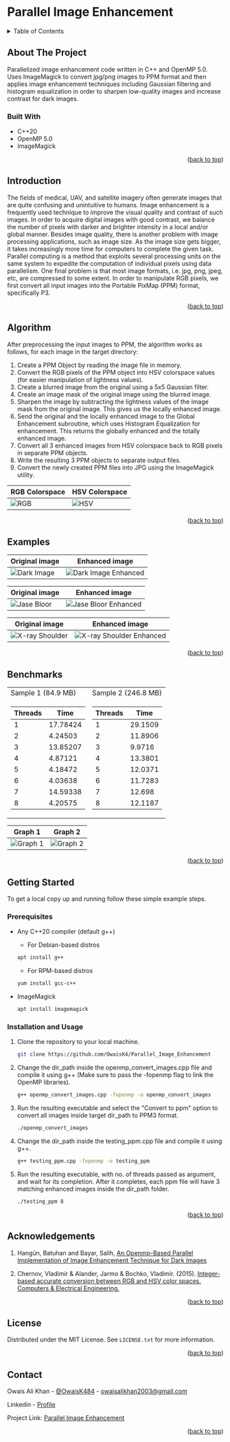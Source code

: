 <a name="readme-top"></a>

<!-- PROJECT LOGO -->
# Parallel Image Enhancement

<!-- TABLE OF CONTENTS -->
<details>
  <summary>Table of Contents</summary>
  <ol>
    <li>
      <a href="#about-the-project">About The Project</a>
      <ul>
        <li><a href="#built-with">Built With</a></li>
      </ul>
    </li>
    <li><a href="#introduction">Introduction</a></li>
    <li><a href="#algorithm">Algorithm</a></li>
    <li><a href="#examples">Examples</a></li>
    <li><a href="#benchmarks">Benchmarks</a></li>
    <li>
      <a href="#getting-started">Getting Started</a>
      <ul>
        <li><a href="#prerequisites">Prerequisites</a></li>
        <li><a href="#installation and usage">Installation</a></li>
      </ul>
    </li>
    <li><a href="#acknowledgements">Acknowledgements</a></li>
    <li><a href="#license">License</a></li>
    <li><a href="#contact">Contact</a></li>
  </ol>
</details>



<!-- ABOUT THE PROJECT -->
## About The Project

Parallelized image enhancement code written in C++ and OpenMP 5.0. Uses ImageMagick to convert jpg/png images to PPM format and then applies image enhancement techniques including Gaussian filtering and histogram equalization in order to sharpen low-quality images and increase contrast for dark images.

### Built With
<!-- <br> -->

* C++20
* OpenMP 5.0
* ImageMagick

<p align="right">(<a href="#readme-top">back to top</a>)</p>

## Introduction

The fields of medical, UAV, and satellite imagery often generate images that are quite confusing and unintuitive to humans. Image enhancement is a frequently used technique to improve the visual quality and contrast of such images. In order to acquire digital images with good contrast, we balance the number of pixels with darker and brighter intensity in a local and/or global manner. Besides image quality, there is another problem with image processing applications, such as image size. As the image size gets bigger, it takes increasingly more time for computers to complete the given task. Parallel computing is a method that exploits several processing units on the same system to expedite the computation of individual pixels using data parallelism. One final problem is that most image formats, i.e. jpg, png, jpeg, etc, are compressed to some extent. In order to manipulate RGB pixels, we first convert all input images into the Portable PixMap (PPM) format, specifically P3.

<p align="right">(<a href="#readme-top">back to top</a>)</p>

## Algorithm

After preprocessing the input images to PPM, the algorithm works as follows, for each image in the target directory:

1. Create a PPM Object by reading the image file in memory.
2. Convert the RGB pixels of the PPM object into HSV colorspace values (for easier manipulation of lightness values).
3. Create a blurred image from the original using a 5x5 Gaussian filter.
4. Create an image mask of the original image using the blurred image.
5. Sharpen the image by subtracting the lightness values of the image mask from the original image. This gives us the locally enhanced image.
6. Send the original and the locally enhanced image to the Global Enhancement subroutine, which uses Histogram Equalization for enhancement. This returns the globally enhanced and the totally enhanced image.
7. Convert all 3 enhanced images from HSV colorspace back to RGB pixels in separate PPM objects.
8. Write the resulting 3 PPM objects to separate output files.
9. Convert the newly created PPM files into JPG using the ImageMagick utility.

| RGB Colorspace | HSV Colorspace |
| ------- | ------- |
| ![RGB](Sample/rgb_geometric.png 'Sample size: 84.9 MB') | ![HSV](Sample/hsv_geometric.png 'Sample size: 276.8 MB') |

<p align="right">(<a href="#readme-top">back to top</a>)</p>

## Examples

| Original image | Enhanced image |
| ---------------------- | ---------------------- |
| ![Dark Image](Sample/dark_image.jpg) | ![Dark Image Enhanced](Sample/dark_image_enhanced_total.jpg) |

| Original image | Enhanced image |
| ---------------------- | ---------------------- |
| ![Jase Bloor](Sample/jase-bloor.jpg) | ![Jase Bloor Enhanced](Sample/jase-bloor_enhanced_total.jpg) |

| Original image | Enhanced image |
| ---------------------- | ---------------------- |
| ![X-ray Shoulder](Sample/x_ray_shoulder.jpg) | ![X-ray Shoulder Enhanced](Sample/x_ray_shoulder_enhanced_global.jpg) |

<p align="right">(<a href="#readme-top">back to top</a>)</p>

## Benchmarks

<!-- | Sample 1 | Sample 2 | -->
<table>
<tr>
<td>
Sample 1 (84.9 MB)
</td>
<td>
Sample 2 (246.8 MB)
</td>
</tr>
<tr>
<td>

| Threads | Time |
| ------- | ------- |
| 1 | 17.78424 |
| 2 | 4.24503 |
| 3 | 13.85207 |
| 4 | 4.87121 |
| 5 | 4.18472 |
| 6 | 4.03638 |
| 7 | 14.59338 |
| 8 | 4.20575 |

</td>
<td>

| Threads | Time |
| ------- | ------- |
| 1 | 29.1509 |
| 2 | 11.8906 |
| 3 | 9.9716 |
| 4 | 13.3801 |
| 5 | 12.0371 |
| 6 | 11.7283 |
| 7 | 12.698 |
| 8 | 12.1187 |

</td>
</tr>
</table>

| Graph 1 | Graph 2 |
| ------- | ------- |
| ![Graph 1](Sample/graph_1.png 'Sample size: 84.9 MB') | ![Graph 2](Sample/graph_2.png 'Sample size: 276.8 MB') |

<p align="right">(<a href="#readme-top">back to top</a>)</p>

<!-- GETTING STARTED -->
## Getting Started
To get a local copy up and running follow these simple example steps.

### Prerequisites


* Any C++20 compiler (default g++)

  * For Debian-based distros
  ```sh
  apt install g++
  ```
  * For RPM-based distros
  ```sh
  yum install gcc-c++
  ```
* ImageMagick
  ```sh
  apt install imagemagick
  ```

### Installation and Usage

1. Clone the repository to your local machine.
   ```sh
   git clone https://github.com/OwaisK4/Parallel_Image_Enhancement
   ```
2. Change the dir_path inside the openmp_convert_images.cpp file and compile it using g++ (Make sure to pass the -fopenmp flag to link the OpenMP libraries).
   ```sh
   g++ openmp_convert_images.cpp -fopenmp -o openmp_convert_images
   ```
3. Run the resulting executable and select the "Convert to ppm" option to convert all images inside target dir_path to PPM3 format.
   ```sh
   ./openmp_convert_images
   ```

4. Change the dir_path inside the testing_ppm.cpp file and compile it using g++.
   ```sh
   g++ testing_ppm.cpp -fopenmp -o testing_ppm
   ```
5. Run the resulting executable, with no. of threads passed as argument, and wait for its completion. After it completes, each ppm file will have 3 matching enhanced images inside the dir_path folder.
   ```sh
   ./testing_ppm 8
   ```

<p align="right">(<a href="#readme-top">back to top</a>)</p>

## Acknowledgements

1. Hangün, Batuhan and Bayar, Salih, [An Openmp-Based Parallel Implementation of Image Enhancement Technique for Dark Images](https://dx.doi.org/10.2139/ssrn.4493946)

2. Chernov, Vladimir & Alander, Jarmo & Bochko, Vladimir. (2015). [Integer-based accurate conversion between RGB and HSV color spaces. Computers & Electrical Engineering.](https://doi.org/10.1016/j.compeleceng.2015.08.005)

<p align="right">(<a href="#readme-top">back to top</a>)</p>

<!-- LICENSE -->
## License

Distributed under the MIT License. See `LICENSE.txt` for more information.

<p align="right">(<a href="#readme-top">back to top</a>)</p>



<!-- CONTACT -->
## Contact

Owais Ali Khan - [@OwaisK484](https://twitter.com/OwaisK484) - owaisalikhan2003@gmail.com

Linkedin - [Profile](https://www.linkedin.com/in/owais-ali-khan-04933b238)

Project Link: [Parallel Image Enhancement](https://github.com/OwaisK4/Parallel_Image_Enhancement)

<p align="right">(<a href="#readme-top">back to top</a>)</p>
